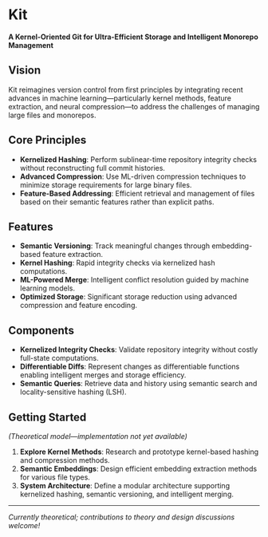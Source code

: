 # Kit

**A Kernel-Oriented Git for Ultra-Efficient Storage and Intelligent Monorepo Management**

## Vision
Kit reimagines version control from first principles by integrating recent advances in machine learning—particularly kernel methods, feature extraction, and neural compression—to address the challenges of managing large files and monorepos.

## Core Principles
- **Kernelized Hashing**: Perform sublinear-time repository integrity checks without reconstructing full commit histories.
- **Advanced Compression**: Use ML-driven compression techniques to minimize storage requirements for large binary files.
- **Feature-Based Addressing**: Efficient retrieval and management of files based on their semantic features rather than explicit paths.

## Features
- **Semantic Versioning**: Track meaningful changes through embedding-based feature extraction.
- **Kernel Hashing**: Rapid integrity checks via kernelized hash computations.
- **ML-Powered Merge**: Intelligent conflict resolution guided by machine learning models.
- **Optimized Storage**: Significant storage reduction using advanced compression and feature encoding.

## Components
- **Kernelized Integrity Checks**: Validate repository integrity without costly full-state computations.
- **Differentiable Diffs**: Represent changes as differentiable functions enabling intelligent merges and storage efficiency.
- **Semantic Queries**: Retrieve data and history using semantic search and locality-sensitive hashing (LSH).

## Getting Started
_(Theoretical model—implementation not yet available)_

1. **Explore Kernel Methods**: Research and prototype kernel-based hashing and compression methods.
2. **Semantic Embeddings**: Design efficient embedding extraction methods for various file types.
3. **System Architecture**: Define a modular architecture supporting kernelized hashing, semantic versioning, and intelligent merging.

---

*Currently theoretical; contributions to theory and design discussions welcome!*

